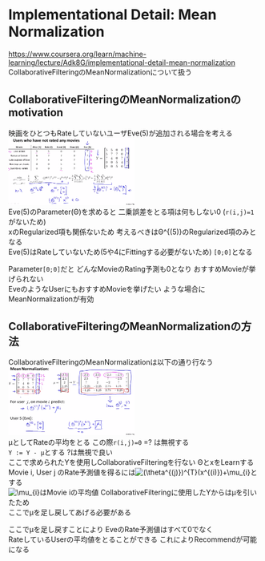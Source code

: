 # Implementational Detail: Mean Normalization
https://www.coursera.org/learn/machine-learning/lecture/Adk8G/implementational-detail-mean-normalization  
CollaborativeFilteringのMeanNormalizationについて扱う  

## CollaborativeFilteringのMeanNormalizationのmotivation
映画をひとつもRateしていないユーザEve(5)が追加される場合を考える  
<img src="../../img/09_14_users_who_have_not_rated_any_movies.png" width=50% >  
Eve(5)のParameter(Θ)を求めると 二乗誤差をとる項は何もしない0 (`r(i,j)=1`がないため)  
xのRegularized項も関係ないため 考えるべきはΘ^{(5)}のRegularized項のみとなる  
Eve(5)はRateしていないため(5や4にFittingする必要がないため) `[0;0]`となる  

Parameter`[0;0]`だと どんなMovieのRating予測も0となり おすすめMovieが挙げられない  
EveのようなUserにもおすすめMovieを挙げたい ような場合にMeanNormalizationが有効  

## CollaborativeFilteringのMeanNormalizationの方法
CollaborativeFilteringのMeanNormalizationは以下の通り行なう  
<img src="../../img/09_14_mean_normalization.png" width=50% >  
μとしてRateの平均をとる この際`r(i,j)=0` =? は無視する  
`Y := Y - μ`とする ?は無視で良い  
ここで求められたYを使用しCollaborativeFilteringを行ない ΘとxをLearnする  
Movie i, User j のRate予測値を得るには<img src="https://latex.codecogs.com/gif.latex?(\theta^{(j)})^{T}(x^{(i)})&plus;\mu_{i}" title="(\theta^{(j)})^{T}(x^{(i)})+\mu_{i}" />とする  
<img src="https://latex.codecogs.com/gif.latex?\mu_{i}" title="\mu_{i}" />はMovie iの平均値 CollaborativeFilteringに使用したYからはμを引いたため  
ここでμを足し戻してあげる必要がある  

ここでμを足し戻すことにより EveのRate予測値はすべて0でなく  
RateしているUserの平均値をとることができる これによりRecommendが可能になる  
